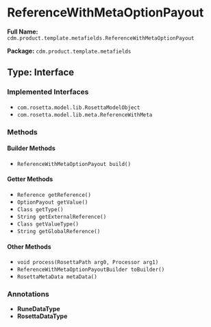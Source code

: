 # ReferenceWithMetaOptionPayout

**Full Name:** `cdm.product.template.metafields.ReferenceWithMetaOptionPayout`

**Package:** `cdm.product.template.metafields`

## Type: Interface

### Implemented Interfaces

- `com.rosetta.model.lib.RosettaModelObject`
- `com.rosetta.model.lib.meta.ReferenceWithMeta`

### Methods

#### Builder Methods

- `ReferenceWithMetaOptionPayout build()`

#### Getter Methods

- `Reference getReference()`
- `OptionPayout getValue()`
- `Class getType()`
- `String getExternalReference()`
- `Class getValueType()`
- `String getGlobalReference()`

#### Other Methods

- `void process(RosettaPath arg0, Processor arg1)`
- `ReferenceWithMetaOptionPayoutBuilder toBuilder()`
- `RosettaMetaData metaData()`

### Annotations

- **RuneDataType**
- **RosettaDataType**

